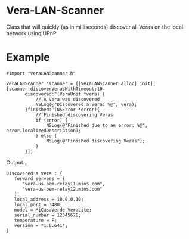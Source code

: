 Vera-LAN-Scanner
================

Class that will quickly (as in milliseconds) discover all Veras on the local network using UPnP.


Example
=======

```objc
#import "VeraLANScanner.h"

VeraLANScanner *scanner = [[VeraLANScanner alloc] init];
[scanner discoverVerasWithTimeout:10
       discovered:^(VeraUnit *vera) {
           // A Vera was discovered
           NSLog(@"Discovered a Vera: %@", vera);
       }finished:^(NSError *error){
           // Finished discovering Veras
           if (error) {
               NSLog(@"Finished due to an error: %@", error.localizedDescription);
           } else {
               NSLog(@"Finished discovering Veras");
           }
       }];
```

Output...

```
Discovered a Vera : {
   forward_servers = (
      "vera-us-oem-relay11.mios.com",
      "vera-us-oem-relay12.mios.com"
   );
   local_address = 10.0.0.10;
   local_port = 3480;
   model = MiCasaVerde VeraLite;
   serial_number = 12345678;
   temperature = F;
   version = *1.6.641*;
}
```
